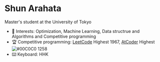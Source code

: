 # Shun Arahata 

Master's student at the University of Tokyo

- 🔭 Interests: Optimization, Machine Learning, Data structrue and Algorithms and Competitive programming
- 🏆 Competitive programming: [LeetCode](https://leetcode.com/readonly_true/) Highest 1967, [AtCoder](https://atcoder.jp/users/readonly_true?lang=ja) Highest ![#00C0C0](https://placehold.it/15/00C0C0/000000?text=+) 1258
- ⌨️ Keyboard: HHK
